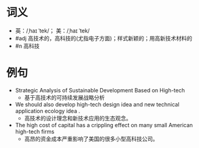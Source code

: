 # 词义
- 英：/ˌhaɪ ˈtek/； 美：/ˌhaɪ ˈtek/
- #adj 高技术的，高科技的(尤指电子方面)；样式新颖的；用高新技术材料的
- #n 高科技
# 例句
- Strategic Analysis of Sustainable Development Based on High-tech
	- 基于高技术的可持续发展战略分析
- We should also develop high-tech design idea and new technical application ecology idea .
	- 高技术的设计理念和新技术应用的生态观念。
- The high cost of capital has a crippling effect on many small American high-tech firms
	- 高昂的资金成本严重影响了美国的很多小型高科技公司。
